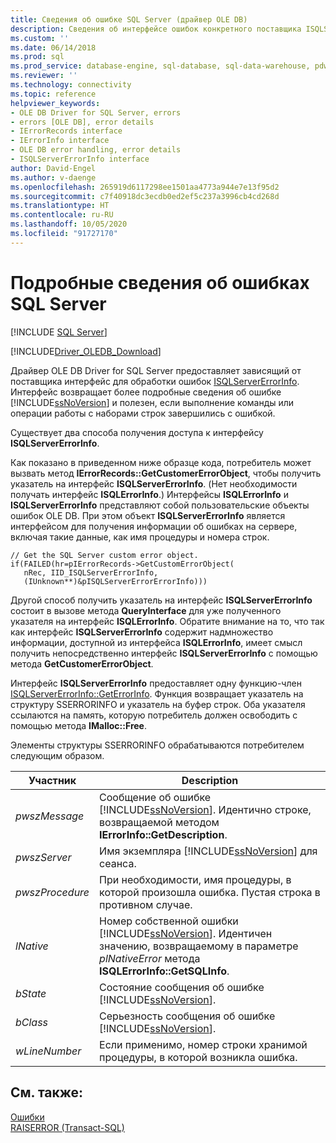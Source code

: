 ```yaml
---
title: Сведения об ошибке SQL Server (драйвер OLE DB)
description: Сведения об интерфейсе ошибок конкретного поставщика ISQLServerErrorInfo в драйвере OLE DB Driver for SQL Server, который возвращает сведения об ошибке SQL Server.
ms.custom: ''
ms.date: 06/14/2018
ms.prod: sql
ms.prod_service: database-engine, sql-database, sql-data-warehouse, pdw
ms.reviewer: ''
ms.technology: connectivity
ms.topic: reference
helpviewer_keywords:
- OLE DB Driver for SQL Server, errors
- errors [OLE DB], error details
- IErrorRecords interface
- IErrorInfo interface
- OLE DB error handling, error details
- ISQLServerErrorInfo interface
author: David-Engel
ms.author: v-daenge
ms.openlocfilehash: 265919d6117298ee1501aa4773a944e7e13f95d2
ms.sourcegitcommit: c7f40918dc3ecdb0ed2ef5c237a3996cb4cd268d
ms.translationtype: HT
ms.contentlocale: ru-RU
ms.lasthandoff: 10/05/2020
ms.locfileid: "91727170"
---
```

# <a name="sql-server-error-detail"></a>Подробные сведения об ошибках SQL Server
[!INCLUDE [SQL Server](../../../includes/applies-to-version/sql-asdb-asdbmi-asa-pdw.md)]

[!INCLUDE[Driver_OLEDB_Download](../../../includes/driver_oledb_download.md)]

  Драйвер OLE DB Driver for SQL Server предоставляет зависящий от поставщика интерфейс для обработки ошибок [ISQLServerErrorInfo](../ole-db-interfaces/isqlservererrorinfo-geterrorinfo-ole-db.md?view=sql-server-ver15). Интерфейс возвращает более подробные сведения об ошибке [!INCLUDE[ssNoVersion](../../../includes/ssnoversion-md.md)] и полезен, если выполнение команды или операции работы с наборами строк завершились с ошибкой.  
  
 Существует два способа получения доступа к интерфейсу **ISQLServerErrorInfo**.  
  
 Как показано в приведенном ниже образце кода, потребитель может вызвать метод **IErrorRecords::GetCustomerErrorObject**, чтобы получить указатель на интерфейс **ISQLServerErrorInfo**. (Нет необходимости получать интерфейс **ISQLErrorInfo**.) Интерфейсы **ISQLErrorInfo** и **ISQLServerErrorInfo** представляют собой пользовательские объекты ошибок OLE DB. При этом объект **ISQLServerErrorInfo** является интерфейсом для получения информации об ошибках на сервере, включая такие данные, как имя процедуры и номера строк.  
  
```  
// Get the SQL Server custom error object.  
if(FAILED(hr=pIErrorRecords->GetCustomErrorObject(  
   nRec, IID_ISQLServerErrorInfo,  
   (IUnknown**)&pISQLServerErrorErrorInfo)))  
```  
  
 Другой способ получить указатель на интерфейс **ISQLServerErrorInfo** состоит в вызове метода **QueryInterface** для уже полученного указателя на интерфейс **ISQLErrorInfo**. Обратите внимание на то, что так как интерфейс **ISQLServerErrorInfo** содержит надмножество информации, доступной из интерфейса **ISQLErrorInfo**, имеет смысл получить непосредственно интерфейс **ISQLServerErrorInfo** с помощью метода **GetCustomerErrorObject**.  
  
 Интерфейс **ISQLServerErrorInfo** предоставляет одну функцию-член [ISQLServerErrorInfo::GetErrorInfo](../../oledb/ole-db-interfaces/isqlservererrorinfo-geterrorinfo-ole-db.md). Функция возвращает указатель на структуру SSERRORINFO и указатель на буфер строк. Оба указателя ссылаются на память, которую потребитель должен освободить с помощью метода **IMalloc::Free**.  
  
 Элементы структуры SSERRORINFO обрабатываются потребителем следующим образом.  
  
|Участник|Description|  
|------------|-----------------|  
|*pwszMessage*|Сообщение об ошибке [!INCLUDE[ssNoVersion](../../../includes/ssnoversion-md.md)]. Идентично строке, возвращаемой методом **IErrorInfo::GetDescription**.|  
|*pwszServer*|Имя экземпляра [!INCLUDE[ssNoVersion](../../../includes/ssnoversion-md.md)] для сеанса.|  
|*pwszProcedure*|При необходимости, имя процедуры, в которой произошла ошибка. Пустая строка в противном случае.|  
|*lNative*|Номер собственной ошибки [!INCLUDE[ssNoVersion](../../../includes/ssnoversion-md.md)]. Идентичен значению, возвращаемому в параметре *plNativeError* метода **ISQLErrorInfo::GetSQLInfo**.|  
|*bState*|Состояние сообщения об ошибке [!INCLUDE[ssNoVersion](../../../includes/ssnoversion-md.md)].|  
|*bClass*|Серьезность сообщения об ошибке [!INCLUDE[ssNoVersion](../../../includes/ssnoversion-md.md)].|  
|*wLineNumber*|Если применимо, номер строки хранимой процедуры, в которой возникла ошибка.|  
  
## <a name="see-also"></a>См. также:  
 [Ошибки](../../oledb/ole-db-errors/errors.md)   
 [RAISERROR (Transact-SQL)](../../../t-sql/language-elements/raiserror-transact-sql.md)  
  

